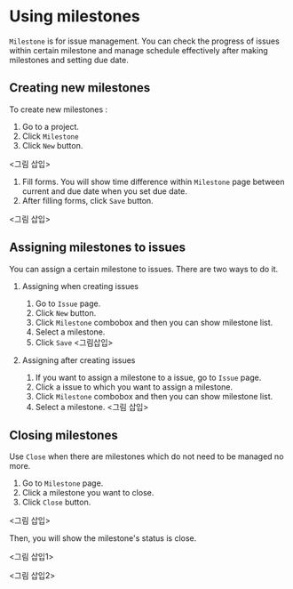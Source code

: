 # Using milestones

`Milestone` is for issue management. You can check the progress of issues within certain milestone and manage schedule effectively after making milestones and setting due date.


## Creating new milestones

To create new milestones :

1. Go to a project. 
1. Click `Milestone`
1. Click `New` button.

<그림 삽입>

1. Fill forms. You will show time difference within `Milestone` page between current and due date when you set due date.
1. After filling forms, click `Save` button.

<그림 삽입>

## Assigning milestones to issues

You can assign a certain milestone to issues. There are two ways to do it.

1. Assigning when creating issues
    1. Go to `Issue` page.
    1. Click `New` button.
    1. Click `Milestone` combobox and then you can show milestone list.
    1. Select a milestone.
    1. Click `Save`
    <그림삽입>

1. Assigning after creating issues
    1. If you want to assign a milestone to a issue, go to `Issue` page.
    1. Click a issue to which you want to assign a milestone.
    1. Click `Milestone` combobox and then you can show milestone list.
    1. Select a milestone.
    <그림 삽입>

## Closing milestones

Use `Close` when there are milestones which do not need to be managed no more.

1. Go to `Milestone` page.
1. Click a milestone you want to close.
1. Click `Close` button.

<그림 삽입>

Then, you will show the milestone's status is close.

<그림 삽입1>

<그림 삽입2>
